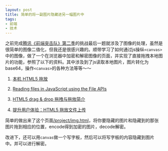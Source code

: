 ```yaml
---
layout: post
title: 简单的将一副图片隐藏进另一幅图片中
tags: 
- 前端
- 技术
---
```


之前完成[腾讯《前端突击队》第二季](http://blog.xavierskip.com/2014-03-28-codestart/)的挑战最后一题就涉及了图像的处理，虽然是很简单的图像二值化，但我还是很感兴趣的。顺带学习了如何通过js操纵`<canvas>`中的图像，做了一个在浏览器中加密和解密图像的页面，并实现了直接拖拽本地图片的功能，参照了以下的资料。其中涉及到了js读取本地图片，图片转化为base64，操作`<canvas>`的各种方法等等～～

1. [本机 HTML5 拖放](http://www.html5rocks.com/zh/tutorials/dnd/basics/)

2. [Reading files in JavaScript using the File APIs](http://www.html5rocks.com/en/tutorials/file/dndfiles/)

3. [HTML5 drag & drop 拖拽与拖放简介](http://www.zhangxinxu.com/wordpress/2011/02/html5-drag-drop-%E6%8B%96%E6%8B%BD%E4%B8%8E%E6%8B%96%E6%94%BE%E7%AE%80%E4%BB%8B/)

4. [提升用户体验：HTML5 拖放文件上传](http://sofish.de/1545)

简单的做出来了这个页面[/project/img.html](/project/img.html)，将你要隐藏的图片和隐藏到的那张图片拖到相应的位置，encode得到加密的图片，decode解密。

改进下，还可以用`canvas`做一个写字板，然后可以将写字板的内容隐藏到图片中。并可以进行解密。

